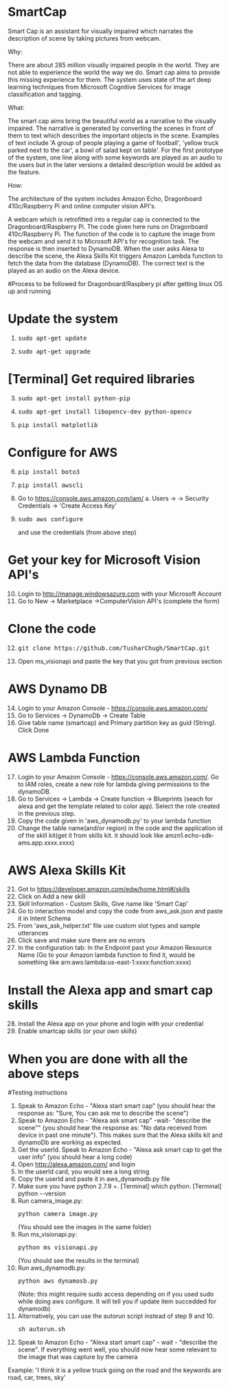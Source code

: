 # SmartCap

Smart Cap is an assistant for visually impaired which narrates the description of scene by taking pictures from webcam.

Why:

There are about 285 million visually impaired people in the world. They are not able to experience the world the way we do. Smart cap aims to provide this missing experience for them. The system uses state of the art deep learning techniques from Microsoft Cognitive Services for image classification and tagging. 

What:

The smart cap aims bring the beautiful world as a narrative to the visually impaired. The narrative is generated by converting the scenes in front of them to text which describes the important objects in the scene. Examples of text include 'A group of people playing a game of football', 'yellow truck parked next to the car', a bowl of salad kept on table'. For the first prototype of the system, one line along with some keywords are played as an audio to the users but in the later versions a detailed description would be added as the feature.

How:

The architecture of the system includes Amazon Echo, Dragonboard 410c/Raspberry Pi and online computer vision API's. 

A webcam which is retrofitted into a regular cap is connected to the Dragonboard/Raspberry Pi. The code given here runs on Dragonboard 410c/Raspberry Pi. The function of the code is to capture the image from the webcam and send it to Microsoft API's for recognition task. The response is then inserted to DynamoDB. 
When the user asks Alexa to describe the scene, the Alexa Skills Kit triggers Amazon Lambda function to fetch the data from the database (DynamoDB). The correct text is the played as an audio on the Alexa device.


#Process to be followed for Dragonboard/Raspbery pi after getting linux OS up and running

# Update the system
1. <pre>sudo apt-get update</pre>
2. <pre>sudo apt-get upgrade</pre>

# [Terminal] Get required libraries
3. <pre>sudo apt-get install python-pip</pre>
4. <pre>sudo apt-get install libopencv-dev python-opencv</pre>
5. <pre>pip install matplotlib</pre>

# Configure for AWS
6. <pre>pip install boto3</pre>
7. <pre>pip install awscli</pre>
8. Go to https://console.aws.amazon.com/iam/
   a. Users -> <yourname> -> Security Credentials -> 'Create Access Key'
9. <pre>sudo aws configure</pre> and use the credentials (from above step)

# Get your key for Microsoft Vision API's 
10. Login to http://manage.windowsazure.com with your Microsoft Account
11. Go to New -> Marketplace ->ComputerVision API's (complete the form)

# Clone the code
12. <pre>git clone https://github.com/TusharChugh/SmartCap.git</pre>
13. Open ms_visionapi and paste the key that you got from previous section

# AWS Dynamo DB
14. Login to your Amazon Console - https://console.aws.amazon.com/
15. Go to Services -> DynamoDb -> Create Table
16. Give table name (smartcap) and Primary partition key as guid (String). Click Done

# AWS Lambda Function 
17. Login to your Amazon Console - https://console.aws.amazon.com/. Go to IAM roles, create a new role for lambda giving permissions to the dynamoDB.
18. Go to Services -> Lambda -> Create function -> Blueprints (seach for alexa and get the template related to color app). Select the role created in the previous step. 
19. Copy the code given in 'aws_dynamodb.py' to your lambda function
20. Change the table name(and/or region) in the code and the application id of the skill kit(get it from skills kit. it should look like amzn1.echo-sdk-ams.app.xxxx.xxxx)

# AWS Alexa Skills Kit  
21. Got to https://developer.amazon.com/edw/home.html#/skills  
22. Click on Add a new skill    
23. Skill Information - Custom Skills, Give name like 'Smart Cap'  
24. Go to interaction model and copy the code from aws_ask.json and paste it in Intent Schema  
25. From 'aws_ask_helper.txt' file use custom slot types and sample utterances  
26. Click save and make sure there are no errors  
27. In the configuration tab: In the Endpoint past your Amazon Resource Name (Go to your Amazon lambda function to find it, would be something like  arn:aws:lambda:us-east-1:xxxx:function:xxxx)  

# Install the Alexa app and smart cap skills
28. Install the Alexa app on your phone and login with your credential
29. Enable smartcap skills (or your own skills)

# When you are done with all the above steps
#Testing instructions
1. Speak to Amazon Echo - "Alexa start smart cap" (you should hear the response as: "Sure, You can ask me to describe the scene")
2. Speak to Amazon Echo - "Alexa ask smart cap" -wait- "describe the scene"" (you should hear the response as: "No data received from device in past one minute"). This makes sure that the Alexa skills kit and dynamoDb are working as expected.
3. Get the userId. Speak to Amazon Echo - "Alexa ask smart cap to get the user info" (you should hear a long code)
4. Open http://alexa.amazon.com/ and login
5. In the userId card, you would see a long string
6. Copy the userId and paste it in aws_dynamodb.py file
7. Make sure you have python 2.7.9 +. [Terminal] which python. [Terminal] python --version
8. Run camera_image.py: <pre>python camera_image.py</pre> (You should see the images in the same folder)
9. Run ms_visionapi.py: <pre>python ms_visionapi.py</pre> (You should see the results in the terminal)
10. Run aws_dynamodb.py: <pre>python aws_dynamosb.py</pre> (Note: this might require sudo access depending on if you used sudo while doing aws configure. It will tell you if update item succedded for dynamodb)
11. Alternatively, you can use the autorun script instead of step 9 and 10. <pre>sh autorun.sh</pre>
12. Speak to Amazon Echo - "Alexa start smart cap" - wait - "describe the scene". If everything went well, you should now hear some relevant to the image that was capture by the camera 

Example: 'I think it is a yellow truck going on the road and the keywords are road, car, trees, sky'










